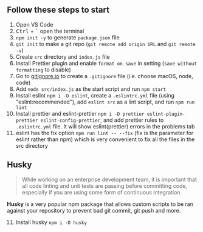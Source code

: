 ## Follow these steps to start

1. Open VS Code
2. <kbd>Ctrl</kbd> + <kbd>`</kbd> open the terminal
3. `npm init -y` to generate `package.json` file
4. `git init` to make a git repo (`git remote add origin URL` and `git remote -v`)
5. Create `src` directory and `index.js` file
6. Install Prettier plugin and enable `format on save` in setting (`save without formatting` to disable)
7. Go to [gitignore.io](https://www.gitignore.io/) to create a `.gitignore` file (i.e. choose macOS, node, code)
8. Add `node src/index.js` as the start script and run `npm start`
9. Install eslint `npm i -D eslint`, create a `.eslintrc.yml` file (using "eslint:recommended"), add `eslint src` as a lint script, and run `npm run lint`
10. Install prettier and eslint-prettier `npm i -D prettier eslint-plugin-prettier eslint-config-prettier`, and add prettier rules to `.eslintrc.yml` file. It will show eslint(prettier) errors in the problems tab
11. eslint has the fix option `npm run lint -- --fix` (fix is the parameter for eslint rather than npm) which is very convenient to fix all the files in the src directory

## Husky

> While working on an enterprise development team, it is important that all code linting and unit tests are passing before committing code, especially if you are using some form of continuous integration.

**Husky** is a very popular npm package that allows custom scripts to be ran against your repository to prevent bad git commit, git push and more.

11. Install husky `npm i -D husky`
